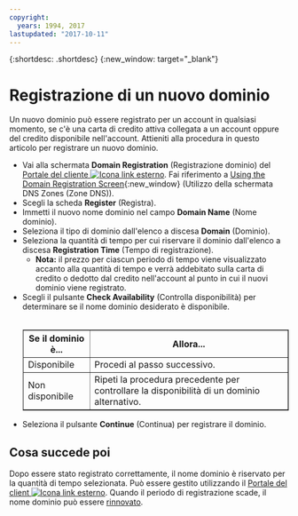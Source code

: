 ```yaml
---
copyright:
  years: 1994, 2017
lastupdated: "2017-10-11"
---
```


{:shortdesc: .shortdesc}
{:new_window: target="_blank"}

# Registrazione di un nuovo dominio

Un nuovo dominio può essere registrato per un account in qualsiasi momento, se c'è una carta di credito attiva collegata a un account oppure del credito disponibile nell'account. Attieniti alla procedura in questo articolo per registrare un nuovo dominio.

* Vai alla schermata **Domain Registration** (Registrazione dominio) del [Portale del cliente ![Icona link esterno](../../icons/launch-glyph.svg "Icona link esterno")](https://control.softlayer.com/). Fai riferimento a [Using the Domain Registration Screen](use-domain-reg-screen.html){:new_window} (Utilizzo della schermata DNS Zones (Zone DNS)).
* Scegli la scheda **Register** (Registra).
* Immetti il nuovo nome dominio nel campo **Domain Name** (Nome dominio).
* Seleziona il tipo di dominio dall'elenco a discesa **Domain** (Dominio).
* Seleziona la quantità di tempo per cui riservare il dominio dall'elenco a discesa **Registration Time** (Tempo di registrazione).
  * **Nota:** il prezzo per ciascun periodo di tempo viene visualizzato accanto alla quantità di tempo e verrà addebitato sulla carta di credito o dedotto dal credito nell'account al punto in cui il nuovi dominio viene registrato.
* Scegli il pulsante **Check Availability** (Controlla disponibilità) per determinare se il nome dominio desiderato è disponibile.<br/><br/><table border="1"><tbody><tr><th>Se il dominio è...</th><th>Allora...</th></tr><tr><td>Disponibile</td><td>Procedi al passo successivo.</td></tr><tr><td>Non disponibile</td><td>Ripeti la procedura precedente per controllare la disponibilità di un dominio alternativo.</td></tr></tbody></table>
* Seleziona il pulsante **Continue** (Continua) per registrare il dominio.

## Cosa succede poi

Dopo essere stato registrato correttamente, il nome dominio è riservato per la quantità di tempo selezionata. Può essere gestito utilizzando il [Portale del client ![Icona link esterno](../../icons/launch-glyph.svg "Icona link esterno")](https://control.softlayer.com/). Quando il periodo di registrazione scade, il nome dominio può essere [rinnovato](renew-multiple-existing-domains.html).
